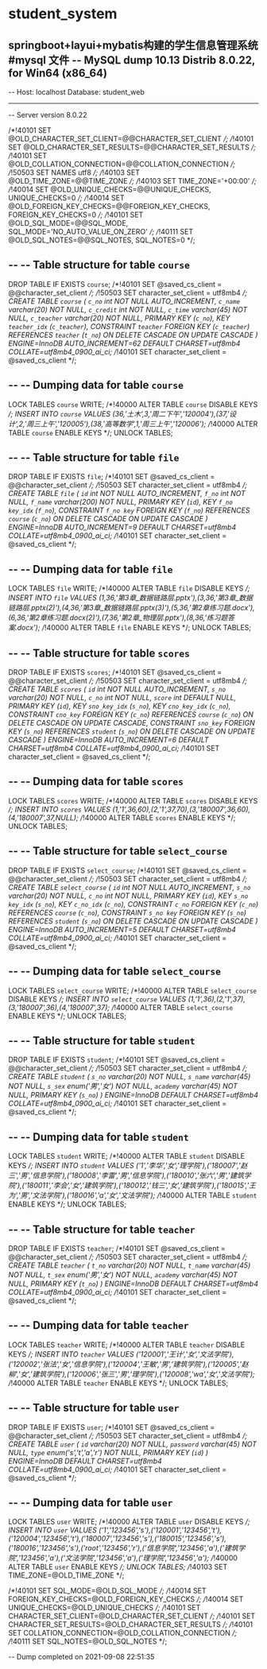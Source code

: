 # student_system
springboot+layui+mybatis构建的学生信息管理系统
#mysql 文件
-- MySQL dump 10.13  Distrib 8.0.22, for Win64 (x86_64)
--
-- Host: localhost    Database: student_web
-- ------------------------------------------------------
-- Server version	8.0.22

/*!40101 SET @OLD_CHARACTER_SET_CLIENT=@@CHARACTER_SET_CLIENT */;
/*!40101 SET @OLD_CHARACTER_SET_RESULTS=@@CHARACTER_SET_RESULTS */;
/*!40101 SET @OLD_COLLATION_CONNECTION=@@COLLATION_CONNECTION */;
/*!50503 SET NAMES utf8 */;
/*!40103 SET @OLD_TIME_ZONE=@@TIME_ZONE */;
/*!40103 SET TIME_ZONE='+00:00' */;
/*!40014 SET @OLD_UNIQUE_CHECKS=@@UNIQUE_CHECKS, UNIQUE_CHECKS=0 */;
/*!40014 SET @OLD_FOREIGN_KEY_CHECKS=@@FOREIGN_KEY_CHECKS, FOREIGN_KEY_CHECKS=0 */;
/*!40101 SET @OLD_SQL_MODE=@@SQL_MODE, SQL_MODE='NO_AUTO_VALUE_ON_ZERO' */;
/*!40111 SET @OLD_SQL_NOTES=@@SQL_NOTES, SQL_NOTES=0 */;

--
-- Table structure for table `course`
--

DROP TABLE IF EXISTS `course`;
/*!40101 SET @saved_cs_client     = @@character_set_client */;
/*!50503 SET character_set_client = utf8mb4 */;
CREATE TABLE `course` (
  `c_no` int NOT NULL AUTO_INCREMENT,
  `c_name` varchar(20) NOT NULL,
  `c_credit` int NOT NULL,
  `c_time` varchar(45) NOT NULL,
  `c_teacher` varchar(20) NOT NULL,
  PRIMARY KEY (`c_no`),
  KEY `teacher_idx` (`c_teacher`),
  CONSTRAINT `teacher` FOREIGN KEY (`c_teacher`) REFERENCES `teacher` (`t_no`) ON DELETE CASCADE ON UPDATE CASCADE
) ENGINE=InnoDB AUTO_INCREMENT=62 DEFAULT CHARSET=utf8mb4 COLLATE=utf8mb4_0900_ai_ci;
/*!40101 SET character_set_client = @saved_cs_client */;

--
-- Dumping data for table `course`
--

LOCK TABLES `course` WRITE;
/*!40000 ALTER TABLE `course` DISABLE KEYS */;
INSERT INTO `course` VALUES (36,'土木',3,'周二下午','120004'),(37,'设计',2,'周三上午','120005'),(38,'高等数学',1,'周三上午','120006');
/*!40000 ALTER TABLE `course` ENABLE KEYS */;
UNLOCK TABLES;

--
-- Table structure for table `file`
--

DROP TABLE IF EXISTS `file`;
/*!40101 SET @saved_cs_client     = @@character_set_client */;
/*!50503 SET character_set_client = utf8mb4 */;
CREATE TABLE `file` (
  `id` int NOT NULL AUTO_INCREMENT,
  `f_no` int NOT NULL,
  `f_name` varchar(200) NOT NULL,
  PRIMARY KEY (`id`),
  KEY `f_no key_idx` (`f_no`),
  CONSTRAINT `f_no key` FOREIGN KEY (`f_no`) REFERENCES `course` (`c_no`) ON DELETE CASCADE ON UPDATE CASCADE
) ENGINE=InnoDB AUTO_INCREMENT=9 DEFAULT CHARSET=utf8mb4 COLLATE=utf8mb4_0900_ai_ci;
/*!40101 SET character_set_client = @saved_cs_client */;

--
-- Dumping data for table `file`
--

LOCK TABLES `file` WRITE;
/*!40000 ALTER TABLE `file` DISABLE KEYS */;
INSERT INTO `file` VALUES (1,36,'第3章_数据链路层.pptx'),(3,36,'第3章_数据链路层.pptx(2)'),(4,36,'第3章_数据链路层.pptx(3)'),(5,36,'第2章练习题.docx'),(6,36,'第2章练习题.docx(2)'),(7,36,'第2章_物理层.pptx'),(8,36,'练习题答案.docx');
/*!40000 ALTER TABLE `file` ENABLE KEYS */;
UNLOCK TABLES;

--
-- Table structure for table `scores`
--

DROP TABLE IF EXISTS `scores`;
/*!40101 SET @saved_cs_client     = @@character_set_client */;
/*!50503 SET character_set_client = utf8mb4 */;
CREATE TABLE `scores` (
  `id` int NOT NULL AUTO_INCREMENT,
  `s_no` varchar(20) NOT NULL,
  `c_no` int NOT NULL,
  `score` int DEFAULT NULL,
  PRIMARY KEY (`id`),
  KEY `sno_key_idx` (`s_no`),
  KEY `cno_key_idx` (`c_no`),
  CONSTRAINT `cno_key` FOREIGN KEY (`c_no`) REFERENCES `course` (`c_no`) ON DELETE CASCADE ON UPDATE CASCADE,
  CONSTRAINT `sno_key` FOREIGN KEY (`s_no`) REFERENCES `student` (`s_no`) ON DELETE CASCADE ON UPDATE CASCADE
) ENGINE=InnoDB AUTO_INCREMENT=6 DEFAULT CHARSET=utf8mb4 COLLATE=utf8mb4_0900_ai_ci;
/*!40101 SET character_set_client = @saved_cs_client */;

--
-- Dumping data for table `scores`
--

LOCK TABLES `scores` WRITE;
/*!40000 ALTER TABLE `scores` DISABLE KEYS */;
INSERT INTO `scores` VALUES (1,'1',36,60),(2,'1',37,70),(3,'180007',36,60),(4,'180007',37,NULL);
/*!40000 ALTER TABLE `scores` ENABLE KEYS */;
UNLOCK TABLES;

--
-- Table structure for table `select_course`
--

DROP TABLE IF EXISTS `select_course`;
/*!40101 SET @saved_cs_client     = @@character_set_client */;
/*!50503 SET character_set_client = utf8mb4 */;
CREATE TABLE `select_course` (
  `id` int NOT NULL AUTO_INCREMENT,
  `s_no` varchar(20) NOT NULL,
  `c_no` int NOT NULL,
  PRIMARY KEY (`id`),
  KEY `s_no key_idx` (`s_no`),
  KEY `c_no_idx` (`c_no`),
  CONSTRAINT `c_no` FOREIGN KEY (`c_no`) REFERENCES `course` (`c_no`),
  CONSTRAINT `s_no key` FOREIGN KEY (`s_no`) REFERENCES `student` (`s_no`) ON DELETE CASCADE ON UPDATE CASCADE
) ENGINE=InnoDB AUTO_INCREMENT=5 DEFAULT CHARSET=utf8mb4 COLLATE=utf8mb4_0900_ai_ci;
/*!40101 SET character_set_client = @saved_cs_client */;

--
-- Dumping data for table `select_course`
--

LOCK TABLES `select_course` WRITE;
/*!40000 ALTER TABLE `select_course` DISABLE KEYS */;
INSERT INTO `select_course` VALUES (1,'1',36),(2,'1',37),(3,'180007',36),(4,'180007',37);
/*!40000 ALTER TABLE `select_course` ENABLE KEYS */;
UNLOCK TABLES;

--
-- Table structure for table `student`
--

DROP TABLE IF EXISTS `student`;
/*!40101 SET @saved_cs_client     = @@character_set_client */;
/*!50503 SET character_set_client = utf8mb4 */;
CREATE TABLE `student` (
  `s_no` varchar(20) NOT NULL,
  `s_name` varchar(45) NOT NULL,
  `s_sex` enum('男','女') NOT NULL,
  `academy` varchar(45) NOT NULL,
  PRIMARY KEY (`s_no`)
) ENGINE=InnoDB DEFAULT CHARSET=utf8mb4 COLLATE=utf8mb4_0900_ai_ci;
/*!40101 SET character_set_client = @saved_cs_client */;

--
-- Dumping data for table `student`
--

LOCK TABLES `student` WRITE;
/*!40000 ALTER TABLE `student` DISABLE KEYS */;
INSERT INTO `student` VALUES ('1','李华','女','理学院'),('180007','赵三','男','信息学院'),('180008','李雷','男','信息学院'),('180010','张六','男','建筑学院'),('180011','李会','女','建筑学院'),('180012','钱三','女','建筑学院'),('180015','王为','男','文法学院'),('180016','a','女','文法学院');
/*!40000 ALTER TABLE `student` ENABLE KEYS */;
UNLOCK TABLES;

--
-- Table structure for table `teacher`
--

DROP TABLE IF EXISTS `teacher`;
/*!40101 SET @saved_cs_client     = @@character_set_client */;
/*!50503 SET character_set_client = utf8mb4 */;
CREATE TABLE `teacher` (
  `t_no` varchar(20) NOT NULL,
  `t_name` varchar(45) NOT NULL,
  `t_sex` enum('男','女') NOT NULL,
  `academy` varchar(45) NOT NULL,
  PRIMARY KEY (`t_no`)
) ENGINE=InnoDB DEFAULT CHARSET=utf8mb4 COLLATE=utf8mb4_0900_ai_ci;
/*!40101 SET character_set_client = @saved_cs_client */;

--
-- Dumping data for table `teacher`
--

LOCK TABLES `teacher` WRITE;
/*!40000 ALTER TABLE `teacher` DISABLE KEYS */;
INSERT INTO `teacher` VALUES ('120001','王计','女','文法学院'),('120002','张法','女','信息学院'),('120004','王敏','男','建筑学院'),('120005','赵柳','女','建筑学院'),('120006','张三','男','理学院'),('120008','wa','女','文法学院');
/*!40000 ALTER TABLE `teacher` ENABLE KEYS */;
UNLOCK TABLES;

--
-- Table structure for table `user`
--

DROP TABLE IF EXISTS `user`;
/*!40101 SET @saved_cs_client     = @@character_set_client */;
/*!50503 SET character_set_client = utf8mb4 */;
CREATE TABLE `user` (
  `id` varchar(20) NOT NULL,
  `password` varchar(45) NOT NULL,
  `type` enum('s','t','a','r') NOT NULL,
  PRIMARY KEY (`id`)
) ENGINE=InnoDB DEFAULT CHARSET=utf8mb4 COLLATE=utf8mb4_0900_ai_ci;
/*!40101 SET character_set_client = @saved_cs_client */;

--
-- Dumping data for table `user`
--

LOCK TABLES `user` WRITE;
/*!40000 ALTER TABLE `user` DISABLE KEYS */;
INSERT INTO `user` VALUES ('1','123456','s'),('120001','123456','t'),('120004','123456','t'),('180007','123456','s'),('180015','123456','s'),('180016','123456','s'),('root','123456','r'),('信息学院','123456','a'),('建筑学院','123456','a'),('文法学院','123456','a'),('理学院','123456','a');
/*!40000 ALTER TABLE `user` ENABLE KEYS */;
UNLOCK TABLES;
/*!40103 SET TIME_ZONE=@OLD_TIME_ZONE */;

/*!40101 SET SQL_MODE=@OLD_SQL_MODE */;
/*!40014 SET FOREIGN_KEY_CHECKS=@OLD_FOREIGN_KEY_CHECKS */;
/*!40014 SET UNIQUE_CHECKS=@OLD_UNIQUE_CHECKS */;
/*!40101 SET CHARACTER_SET_CLIENT=@OLD_CHARACTER_SET_CLIENT */;
/*!40101 SET CHARACTER_SET_RESULTS=@OLD_CHARACTER_SET_RESULTS */;
/*!40101 SET COLLATION_CONNECTION=@OLD_COLLATION_CONNECTION */;
/*!40111 SET SQL_NOTES=@OLD_SQL_NOTES */;

-- Dump completed on 2021-09-08 22:51:35
